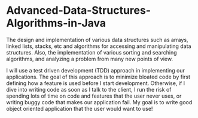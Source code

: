 # Advanced-Data-Structures-Algorithms-in-Java

The design and implementation of various data structures such as arrays, linked lists, stacks, etc and algorithms for accessing and manipulating data structures. Also, the implementation of various sorting and searching algorithms, and analyzing a problem from many new points of view.

I will use a test driven development (TDD) approach in implementing our applications. The goal of this approach is to minimize bloated code by first defining how a feature is used before I start development. Otherwise, if I dive into writing code as soon as I talk to the client, I run the risk of spending lots of time on code and features that the user never uses, or writing buggy code that makes our application fail. My goal is to write good object oriented application that the user would want to use!
